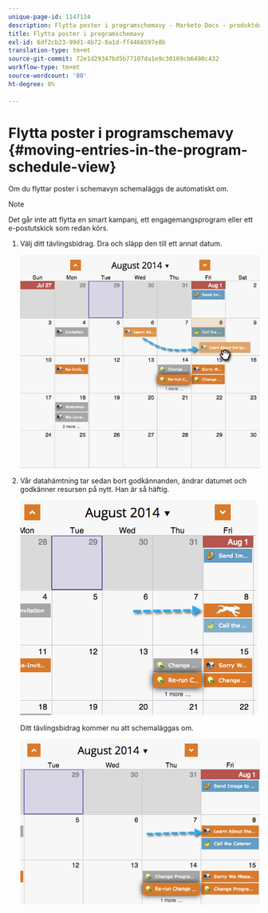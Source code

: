 ```yaml
---
unique-page-id: 1147134
description: Flytta poster i programschemavy - Marketo Docs - produktdokumentation
title: Flytta poster i programschemavy
exl-id: 6df2cb23-99d1-4b72-8a1d-ff4466597e8b
translation-type: tm+mt
source-git-commit: 72e1d29347bd5b77107da1e9c30169cb6490c432
workflow-type: tm+mt
source-wordcount: '80'
ht-degree: 0%

---
```


# Flytta poster i programschemavy {#moving-entries-in-the-program-schedule-view}

Om du flyttar poster i schemavyn schemaläggs de automatiskt om.

>[!NOTE]
>
>Det går inte att flytta en smart kampanj, ett engagemangsprogram eller ett e-postutskick som redan körs.

1. Välj ditt tävlingsbidrag. Dra och släpp den till ett annat datum.

   ![](assets/image2014-9-18-17-3a47-3a23.png)

1. Vår datahämtning tar sedan bort godkännanden, ändrar datumet och godkänner resursen på nytt. Han är så häftig.

   ![](assets/image2014-9-18-17-3a47-3a35.png)

   Ditt tävlingsbidrag kommer nu att schemaläggas om.

   ![](assets/image2014-9-18-17-3a49-3a19.png)

